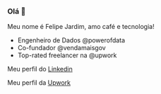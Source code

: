 ### Olá 👋

Meu nome é Felipe Jardim, amo café e tecnologia!

- Engenheiro de Dados @powerofdata
- Co-fundador @vendamaisgov
- Top-rated freelancer na @upwork


Meu perfil do [Linkedin](https://www.linkedin.com/in/felipe-jardim-fiorentino-0a0b5972/)


Meu perfil da [Upwork](https://www.upwork.com/freelancers/~01e270ef24f4fb423a)


